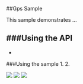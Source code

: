 ##Gps Sample 

This sample demonstrates ...

###Using the API
- 
-

###Using the sample
1. 
2. 

![](/image.png)
![](/image2.png)
![](/image3.png)


